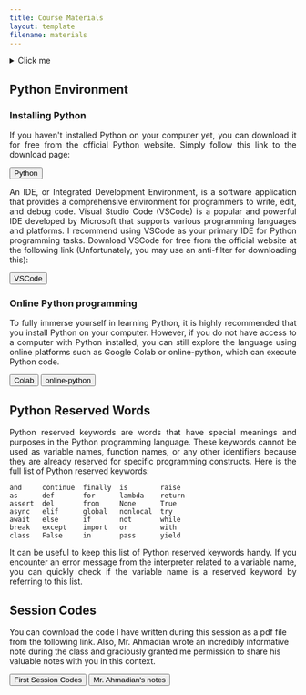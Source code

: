 ```yaml
---
title: Course Materials
layout: template
filename: materials
--- 
```


<details>
  <summary>Click me</summary>  
  
  # 1. First Session
  
  ## An Introduction to Python Programming
  
  You can download the introductory presentation file by following the link provided below.
  
  <a href="https://drive.google.com/file/d/1CccpPF6sBml0l_dvmNUv2NnlsVDffva-/view?usp=sharing" target="_blank"><button>Presentation</button></a>


</details>  

## Python Environment

### Installing Python

<p style='text-align: justify;'>
If you haven't installed Python on your computer yet, you can download it for free from the official Python website. Simply follow this link to the download page:
</p>

<a href="https://www.python.org/downloads/" target="_blank"><button>Python</button></a>

<p style='text-align: justify;'>
An IDE, or Integrated Development Environment, is a software application that provides a comprehensive environment for programmers to write, edit, and debug code. Visual Studio Code (VSCode) is a popular and powerful IDE developed by Microsoft that supports various programming languages and platforms. I recommend using VSCode as your primary IDE for Python programming tasks. Download VSCode for free from the official website at the following link (Unfortunately, you may use an anti-filter for downloading this):
</p>

<a href="https://code.visualstudio.com/download#" target="_blank"><button>VSCode</button></a>


### Online Python programming

<p style='text-align: justify;'>
To fully immerse yourself in learning Python, it is highly recommended that you install Python on your computer. However, if you do not have access to a computer with Python installed, you can still explore the language using online platforms such as Google Colab or online-python, which can execute Python code.
</p>

<a href="https://colab.research.google.com/notebooks/intro.ipynb" target="_blank"><button>Colab</button></a>    <a href="https://www.online-python.com/" target="_blank"><button>online-python</button></a>


## Python Reserved Words

<p style='text-align: justify;'>
Python reserved keywords are words that have special meanings and purposes in the Python programming language. These keywords cannot be used as variable names, function names, or any other identifiers because they are already reserved for specific programming constructs. Here is the full list of Python reserved keywords:
</p>

```
and     continue  finally  is        raise
as      def       for      lambda    return
assert  del       from     None      True
async   elif      global   nonlocal  try
await   else      if       not       while
break   except    import   or        with
class   False     in       pass      yield
```
<p style='text-align: justify;'>
It can be useful to keep this list of Python reserved keywords handy. If you encounter an error message from the interpreter related to a variable name, you can quickly check if the variable name is a reserved keyword by referring to this list.
</p>


## Session Codes

You can download the code I have written during this session as a pdf file from the following link. Also, Mr. Ahmadian wrote an incredibly informative note during the class and graciously granted me permission to share his valuable notes with you in this context.


<a href="https://drive.google.com/file/d/1qKnRFhXfczWBRTH1ikJcpXQz1BQNdmYR/view?usp=sharing" target="_blank"><button>First Session Codes</button></a>   <a href="https://drive.google.com/file/d/1Dc44QV9QSC7XrqOawGmSRsVa0oTXQaDo/view?usp=sharing
" target="_blank"><button>Mr. Ahmadian's notes</button></a>


